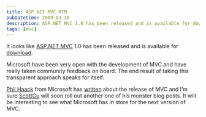 ```yaml
---
title: ASP.NET MVC RTM
pubDatetime: 2009-03-30
description: ASP.NET MVC 1.0 has been released and is available for download. Microsoft took a transparent approach with the development of MVC, and Phil Haack and ScottGu have written about its release.
tags: [mvc]
---
```


It looks like [ASP.NET MVC](http://www.asp.net/mvc/) 1.0 has been released and is available for [download](http://www.microsoft.com/downloads/details.aspx?FamilyID=53289097-73ce-43bf-b6a6-35e00103cb4b&displaylang=en).

Microsoft have been very open with the development of MVC and have really taken community feedback on board. The end result of taking this transparent approach speaks for itself.

[Phil Haack](http://haacked.com/) from Microsoft has [written](http://haacked.com/archive/2009/03/18/aspnet-mvc-rtw.aspx) about the release of MVC and I’m sure [ScottGu](http://weblogs.asp.net/scottgu/) will soon roll out another one of his monster blog posts. It will be interesting to see what Microsoft has in store for the next version of MVC.
